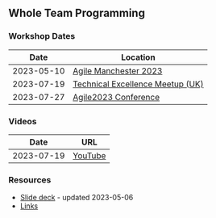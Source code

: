## Whole Team Programming

### Workshop Dates

| Date       | Location                                                                                                               |  
|------------|------------------------------------------------------------------------------------------------------------------------|  
| 2023-05-10 | [Agile Manchester 2023](https://agilemanchester.net/)                                                                  |  
| 2023-07-19 | [Technical Excellence Meetup (UK)](https://www.meetup.com/techexcellence/events/294438248/)                            |  
| 2023-07-27 | [Agile2023 Conference](https://events.agilealliance.org/Agile2023/session/1423762/whole-team-programming-paige-watson) |  

### Videos

|Date |URL|
|------|------|
|2023-07-19| [YouTube](https://www.youtube.com/watch?v=3BcegnvAaag)|

### Resources

- [Slide deck](https://github.com/MyTurnyet/Talks/blob/main/whole-team-programming/Whole%20Team%20Programming%20Workshop.pdf) -
  updated 2023-05-06
- [Links](https://github.com/MyTurnyet/Talks/blob/main/whole-team-programming/resources.md)
